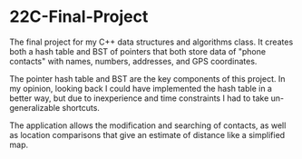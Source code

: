 # 22C-Final-Project

The final project for my C++ data structures and algorithms class. It creates both a hash table and BST of pointers
that both store data of "phone contacts" with names, numbers, addresses, and GPS coordinates.

The pointer hash table and BST are the key components of this project. In my opinion, looking back I could have implemented the hash table
in a better way, but due to inexperience and time constraints I had to take un-generalizable shortcuts.

The application allows the modification and searching of contacts, as well as location comparisons that give 
an estimate of distance like a simplified map.
